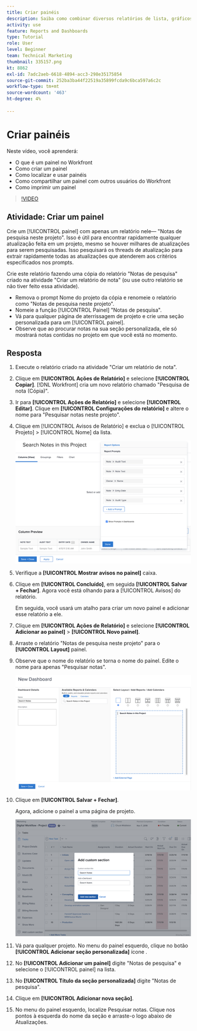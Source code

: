 ```yaml
---
title: Criar painéis
description: Saiba como combinar diversos relatórios de lista, gráficos, calendários e páginas externas da Web em um painel no Workfront.
activity: use
feature: Reports and Dashboards
type: Tutorial
role: User
level: Beginner
team: Technical Marketing
thumbnail: 335157.png
kt: 8862
exl-id: 7adc2aeb-6618-4894-acc3-298e35175854
source-git-commit: 252ba3ba44f22519a35899fcda9c6bca597a6c2c
workflow-type: tm+mt
source-wordcount: '463'
ht-degree: 4%

---
```


# Criar painéis

Neste vídeo, você aprenderá:

* O que é um painel no Workfront
* Como criar um painel
* Como localizar e usar painéis
* Como compartilhar um painel com outros usuários do Workfront
* Como imprimir um painel

>[!VIDEO](https://video.tv.adobe.com/v/335157/?quality=12)

## Atividade: Criar um painel

Crie um [!UICONTROL painel] com apenas um relatório nele— &quot;Notas de pesquisa neste projeto&quot;. Isso é útil para encontrar rapidamente qualquer atualização feita em um projeto, mesmo se houver milhares de atualizações para serem pesquisadas. Isso pesquisará os threads de atualização para extrair rapidamente todas as atualizações que atenderem aos critérios especificados nos prompts.

Crie este relatório fazendo uma cópia do relatório &quot;Notas de pesquisa&quot; criado na atividade &quot;Criar um relatório de nota&quot; (ou use outro relatório se não tiver feito essa atividade).

* Remova o prompt Nome do projeto da cópia e renomeie o relatório como &quot;Notas de pesquisa neste projeto&quot;.
* Nomeie a função [!UICONTROL Painel] &quot;Notas de pesquisa&quot;.
* Vá para qualquer página de aterrissagem de projeto e crie uma seção personalizada para um [!UICONTROL painel].
* Observe que ao procurar notas na sua seção personalizada, ele só mostrará notas contidas no projeto em que você está no momento.

## Resposta

1. Execute o relatório criado na atividade &quot;Criar um relatório de nota&quot;.
1. Clique em **[!UICONTROL Ações de Relatório]** e selecione **[!UICONTROL Copiar]**. [!DNL Workfront] cria um novo relatório chamado &quot;Pesquisa de nota (Cópia)&quot;.
1. Ir para **[!UICONTROL Ações de Relatório]** e selecione **[!UICONTROL Editar]**. Clique em **[!UICONTROL Configurações do relatório]** e altere o nome para &quot;Pesquisar notas neste projeto&quot;.
1. Clique em [!UICONTROL Avisos de Relatório] e exclua o [!UICONTROL Projeto] > [!UICONTROL Nome] da lista.

   ![Uma imagem da tela para criar um novo painel](assets/edit-report-prompts.png)

1. Verifique a **[!UICONTROL Mostrar avisos no painel]** caixa.
1. Clique em **[!UICONTROL Concluído]**, em seguida **[!UICONTROL Salvar + Fechar]**. Agora você está olhando para a [!UICONTROL Avisos] do relatório.

   Em seguida, você usará um atalho para criar um novo painel e adicionar esse relatório a ele.

1. Clique em **[!UICONTROL Ações de Relatório]** e selecione **[!UICONTROL Adicionar ao painel]** > **[!UICONTROL Novo painel]**.
1. Arraste o relatório &quot;Notas de pesquisa neste projeto&quot; para o **[!UICONTROL Layout]** painel.
1. Observe que o nome do relatório se torna o nome do painel. Edite o nome para apenas &quot;Pesquisar notas&quot;.

   ![Uma imagem da tela para criar um novo painel](assets/create-dashboard.png)

1. Clique em **[!UICONTROL Salvar + Fechar]**.

   Agora, adicione o painel a uma página de projeto.

   ![Uma imagem da tela para criar um novo painel](assets/add-custom-section.png)

1. Vá para qualquer projeto. No menu do painel esquerdo, clique no botão **[!UICONTROL Adicionar seção personalizada]** ícone .
1. No **[!UICONTROL Adicionar um painel]** digite &quot;Notas de pesquisa&quot; e selecione o [!UICONTROL painel] na lista.
1. No **[!UICONTROL Título da seção personalizada]** digite &quot;Notas de pesquisa&quot;.
1. Clique em **[!UICONTROL Adicionar nova seção]**.
1. No menu do painel esquerdo, localize Pesquisar notas. Clique nos pontos à esquerda do nome da seção e arraste-o logo abaixo de Atualizações.
